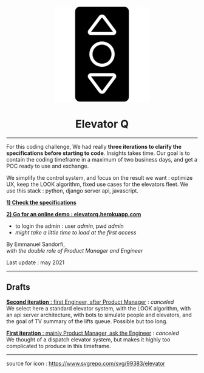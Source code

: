 <div align="center">
<p align="center">
<img src="docs/images/elevator-svgrepo-com.svg" width="250" alt="Elevator Q">

<h1 align="center">Elevator Q</h1>

</p>
</div>

---

For this coding challenge, We had really **three iterations to clarify the specifications before starting to code**. Insights takes time. Our goal is to contain the coding timeframe in a maximum of two business days, and get a POC ready to use and exchange.

We simplify the control system, and focus on the result we want : optimize UX, keep the LOOK algorithm, fixed use cases for the elevators fleet. We use this stack : python, django server api, javascript.

**[1) Check the specifications](docs/iter3/readme.md)**

**[2) Go for an online demo : elevatorq.herokuapp.com](http://elevatorq.herokuapp.com)**

-   to login the admin : user _admin_, pwd _admin_
-   _might take a little time to load at the first access_

By Emmanuel Sandorfi,  
_with the double role of Product Manager and Engineer_

Last update : may 2021

---

## Drafts

[**Second iteration** : first Engineer, after Product Manager](docs/iter2/readme.md) : _canceled_  
We select here a standard elevator system, with the LOOK algorithm, with an api server architecture, with bots to simulate people and elevators, and the goal of TV summary of the lifts queue. Possible but too long.

[**First iteration** : mainly Product Manager, ask the Engineer](docs/iter1/readme.md) : _canceled_  
We thought of a dispatch elevator system, but makes it highly too complicated to produce in this timeframe.

---

source for icon : https://www.svgrepo.com/svg/99383/elevator
